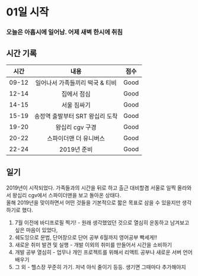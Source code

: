 # 01일 시작

### 오늘은 아홉시에 일어남. 어제 새벽 한시에 취침

## 시간 기록 
|시간|내용|점수|
|:-:|:-:|:-:|
|09-12|일어나서 가족들끼리 떡국 & 티비|Good|
|12-14|집에서 점심|Good|
|14-15|서울 짐싸기|Good|
|15-19|송정역 출발부터 SRT 왕십리 도착|Good|
|19-20|왕십리 cgv 구경|Good|
|20-22|스파이더맨 더 유니버스|Good|
|22-24|2019년 준비|Good|

## 일기
2019년이 시작되었다. 가족들과의 시간을 뒤로 하고 출근 대비할겸 서울로 일찍 올라와서 왕십리 cgv에서 스파이더맨을 보고 돌아온 상태다.  
올해 2019년을 맞이하면서 어떤 것들을 기본적으로 짧은 목표로 삼을 수 있을지만 생각하기로 했다.
1. 7월 이전에 바디프로필 찍기! - 원래 생각했었던 것으로 열심히 운동하고 남겨보고 싶은 마음이 있었다,
2. 쉐도잉으로 문법, 단어장으로 단어 공부 6월까지 영어공부 빡세게!!
3. 새로운 취미 발견 및 실행 - 개발 이외의 취미를 만들어서 시간을 소비하기
4. 개발 공부 열심히 - 업무나 개인 프로젝트를 위해서 리액트 공부나 새로운 서버 언어 배우기
5. 그 외 - 헬스장 꾸준히 가기. 저녁 야식 줄이기 등등. 생기면 그때마다 추가해야지